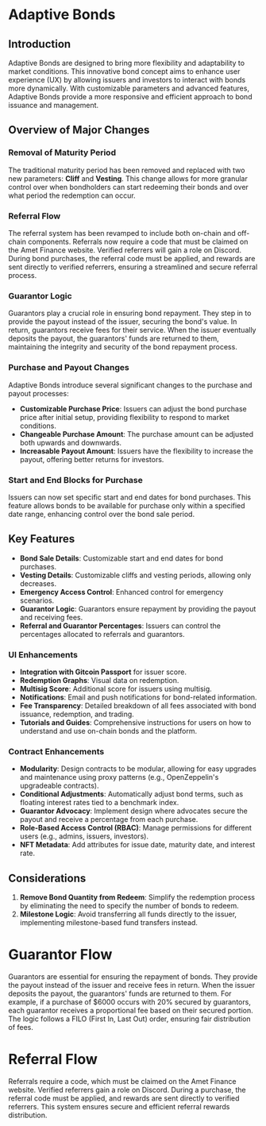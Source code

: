 # Adaptive Bonds

## Introduction

Adaptive Bonds are designed to bring more flexibility and adaptability to market conditions. This innovative bond concept aims to enhance user experience (UX) by allowing issuers and investors to interact with bonds more dynamically. With customizable parameters and advanced features, Adaptive Bonds provide a more responsive and efficient approach to bond issuance and management.

## Overview of Major Changes

### Removal of Maturity Period

The traditional maturity period has been removed and replaced with two new parameters: **Cliff** and **Vesting**. This change allows for more granular control over when bondholders can start redeeming their bonds and over what period the redemption can occur.

### Referral Flow

The referral system has been revamped to include both on-chain and off-chain components. Referrals now require a code that must be claimed on the Amet Finance website. Verified referrers will gain a role on Discord. During bond purchases, the referral code must be applied, and rewards are sent directly to verified referrers, ensuring a streamlined and secure referral process.

### Guarantor Logic

Guarantors play a crucial role in ensuring bond repayment. They step in to provide the payout instead of the issuer, securing the bond's value. In return, guarantors receive fees for their service. When the issuer eventually deposits the payout, the guarantors' funds are returned to them, maintaining the integrity and security of the bond repayment process.

### Purchase and Payout Changes

Adaptive Bonds introduce several significant changes to the purchase and payout processes:

- **Customizable Purchase Price**: Issuers can adjust the bond purchase price after initial setup, providing flexibility to respond to market conditions.
- **Changeable Purchase Amount**: The purchase amount can be adjusted both upwards and downwards.
- **Increasable Payout Amount**: Issuers have the flexibility to increase the payout, offering better returns for investors.

### Start and End Blocks for Purchase

Issuers can now set specific start and end dates for bond purchases. This feature allows bonds to be available for purchase only within a specified date range, enhancing control over the bond sale period.

## Key Features

- **Bond Sale Details**: Customizable start and end dates for bond purchases.
- **Vesting Details**: Customizable cliffs and vesting periods, allowing only decreases.
- **Emergency Access Control**: Enhanced control for emergency scenarios.
- **Guarantor Logic**: Guarantors ensure repayment by providing the payout and receiving fees.
- **Referral and Guarantor Percentages**: Issuers can control the percentages allocated to referrals and guarantors.

### UI Enhancements

- **Integration with Gitcoin Passport** for issuer score.
- **Redemption Graphs**: Visual data on redemption.
- **Multisig Score**: Additional score for issuers using multisig.
- **Notifications**: Email and push notifications for bond-related information.
- **Fee Transparency**: Detailed breakdown of all fees associated with bond issuance, redemption, and trading.
- **Tutorials and Guides**: Comprehensive instructions for users on how to understand and use on-chain bonds and the platform.

### Contract Enhancements

- **Modularity**: Design contracts to be modular, allowing for easy upgrades and maintenance using proxy patterns (e.g., OpenZeppelin's upgradeable contracts).
- **Conditional Adjustments**: Automatically adjust bond terms, such as floating interest rates tied to a benchmark index.
- **Guarantor Advocacy**: Implement design where advocates secure the payout and receive a percentage from each purchase.
- **Role-Based Access Control (RBAC)**: Manage permissions for different users (e.g., admins, issuers, investors).
- **NFT Metadata**: Add attributes for issue date, maturity date, and interest rate.

## Considerations

1. **Remove Bond Quantity from Redeem**: Simplify the redemption process by eliminating the need to specify the number of bonds to redeem.
2. **Milestone Logic**: Avoid transferring all funds directly to the issuer, implementing milestone-based fund transfers instead.

# Guarantor Flow

Guarantors are essential for ensuring the repayment of bonds. They provide the payout instead of the issuer and receive fees in return. When the issuer deposits the payout, the guarantors' funds are returned to them. For example, if a purchase of $6000 occurs with 20% secured by guarantors, each guarantor receives a proportional fee based on their secured portion. The logic follows a FILO (First In, Last Out) order, ensuring fair distribution of fees.

# Referral Flow

Referrals require a code, which must be claimed on the Amet Finance website. Verified referrers gain a role on Discord. During a purchase, the referral code must be applied, and rewards are sent directly to verified referrers. This system ensures secure and efficient referral rewards distribution.
